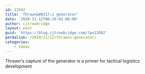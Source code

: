 ```yaml
---
id: 13562
title: 'Thrawn&#8217;s generator'
date: '2020-11-12T00:29:02-08:00'
author: cjtrowbridge
layout: post
guid: 'https://blog.cjtrowbridge.com/?p=13562'
permalink: /2020/11/12/thrawns-generator/
categories:
    - Ideas
---
```


Thrawn's capture of the generator is a primer for tactical logistics development